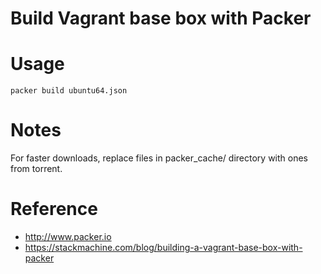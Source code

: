 # Build Vagrant base box with Packer

# Usage

```
packer build ubuntu64.json
```

# Notes

For faster downloads, replace files in packer_cache/ directory with ones from torrent.

# Reference

- http://www.packer.io
- https://stackmachine.com/blog/building-a-vagrant-base-box-with-packer
